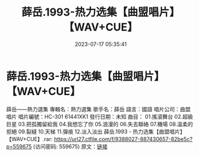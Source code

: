 ﻿---
title: 薛岳.1993-热力选集【曲盟唱片】【WAV+CUE】
date: 2023-07-17 05:35:41
categories: WAV车载音乐、镜像
tags: 华语中文
---
# 薛岳.1993-热力选集【曲盟唱片】【WAV+CUE】

薛岳——熱力選集
專輯名：熱力選集
歌手名：薛岳
語言：國語
唱片公司：曲盟唱片
唱片編號：HC-301 61441XK1
發行日期：未知
曲目：
01.搖滾舞台
02.超級巨星
03.把孤獨留給我
04.我想忘了你
05.浪漫的
06.失去聯絡
07.機場
08.溫柔的拒絕
09.裂縫
10.天梯
11.彈痕
12.淡入淡出
薛岳.1993 - 热力选集【曲盟唱片】【WAV+CUE】.rar: https://url27.ctfile.com/f/9388027-887430657-82be5c?p=559675
(访问密码: 559675)
原文：[链接](https://blog.sina.com.cn/s/blog_1647c7e76010312pu.html)